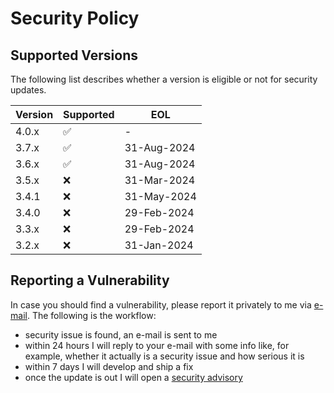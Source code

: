 # Security Policy

## Supported Versions

The following list describes whether a version is eligible or not for security updates.

| Version | Supported          | EOL         |
|---------|--------------------|-------------|
| 4.0.x   | :white_check_mark: | -           |
| 3.7.x   | :white_check_mark: | 31-Aug-2024 |
| 3.6.x   | :white_check_mark: | 31-Aug-2024 |
| 3.5.x   | :x:                | 31-Mar-2024 |
| 3.4.1   | :x:                | 31-May-2024 |
| 3.4.0   | :x:                | 29-Feb-2024 |
| 3.3.x   | :x:                | 29-Feb-2024 |
| 3.2.x   | :x:                | 31-Jan-2024 |

## Reporting a Vulnerability

In case you should find a vulnerability, please report it privately to me via [e-mail](mailto:info@paolostivanin.com).
The following is the workflow:
- security issue is found, an e-mail is sent to me
- within 24 hours I will reply to your e-mail with some info like, for example, whether it actually is a security issue and how serious it is
- within 7 days I will develop and ship a fix
- once the update is out I will open a [security advisory](https://github.com/paolostivanin/OTPClient/security/advisories)
